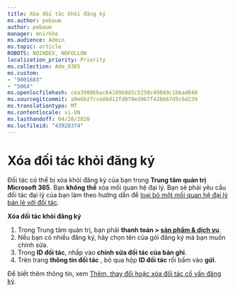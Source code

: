 ```yaml
---
title: Xóa đối tác khỏi đăng ký
ms.author: pebaum
author: pebaum
manager: mnirkhe
ms.audience: Admin
ms.topic: article
ROBOTS: NOINDEX, NOFOLLOW
localization_priority: Priority
ms.collection: Adm_O365
ms.custom:
- "9001683"
- "5064"
ms.openlocfilehash: cea3980bbac64109b8d3c5258c49849c1bbad848
ms.sourcegitcommit: a9e6b2fcce8bd12fd079ed967f426b67d5c6d239
ms.translationtype: MT
ms.contentlocale: vi-VN
ms.lasthandoff: 04/28/2020
ms.locfileid: "43928374"
---
```

# <a name="remove-a-partner-from-a-subscription"></a>Xóa đối tác khỏi đăng ký

Đối tác có thể bị xóa khỏi đăng ký của bạn trong **Trung tâm quản trị Microsoft 365**. Bạn **không thể** xóa mối quan hệ đại lý. Bạn sẽ phải yêu cầu đối tác đại lý của bạn làm theo hướng dẫn để [loại bỏ một mối quan hệ đại lý bán lẻ với đối tác](https://docs.microsoft.com/partner-center/remove-a-relationship).

**Xóa đối tác khỏi đăng ký**

1. Trong Trung tâm quản trị, bạn phải **thanh toán > [sản phẩm & dịch vụ](https://go.microsoft.com/fwlink/p/?linkid=842054)**.
2. Nếu bạn có nhiều đăng ký, hãy chọn tên của gói đăng ký mà bạn muốn chỉnh sửa.
3. Trong **ID đối tác**, nhấp vào **chỉnh sửa đối tác của bản ghi**.
4. Trên trang **thông tin đối tác** , bỏ qua hộp **ID đối tác** rồi bấm vào **gửi**.

Để biết thêm thông tin, xem [Thêm, thay đổi hoặc xóa đối tác cố vấn đăng ký](https://docs.microsoft.com/microsoft-365/admin/misc/add-partner?view=o365-worldwide).
